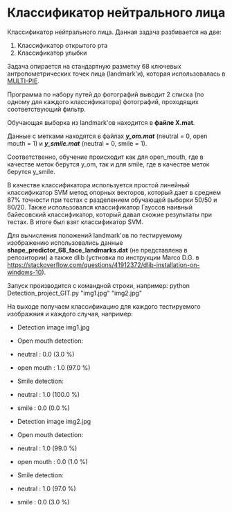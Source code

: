 Классификатор нейтрального лица
=====================
Классификатор нейтрального лица. Данная задача разбивается на две:

1. Классификатор открытого рта
2. Классификатор улыбки

Задача опирается на стандартную разметку 68 ключевых антропометрических точек лица (landmark'и), которая использовалась в [MULTI-PIE](https://www.ncbi.nlm.nih.gov/pmc/articles/PMC2873597/). 

Программа по набору путей до фотографий выводит 2 списка (по одному для каждого классификатора) фотографий, проходящих соответствующий фильтр.

Обучающая выборка из landmark'ов находится в **файле X.mat**.

Данные с метками находятся в файлах ***y_om.mat*** (neutral = 0, open mouth = 1) и ***y_smile.mat*** (neutral = 0, smile = 1).

Соответственно, обучение происходит как для open_mouth, где в качестве меток берутся y_om, так и для smile, где в качестве меток берутся y_smile.

В качестве классификатора используется простой линейный классификатор SVM метод опорных векторов, который дает в среднем 87% точности при тестах с разделением обучающей выборки 50/50 и 80/20. Также использовался классификатор Гауссов наивный байесовский классификатор, который давал схожие результаты при тестах. В итоге был взят классификатор SVM.

Для вычисления положений landmark'ов по тестируемому изображению использовались данные **shape_predictor_68_face_landmarks.dat** (не представлена в репозитории) а также dlib (устновка по инструкции Marco D.G. в https://stackoverflow.com/questions/41912372/dlib-installation-on-windows-10).

Запуск производится с командной строки, например:
python Detection_project_GIT.py "img1.jpg" "img2.jpg"

На выходе получаем классификацию для каждого тестируемого изображния и каждого случая, например:

* Detection image  img1.jpg
* Open mouth detection:
* neutral : 0.0 (3.0 %)
* open mouth : 1.0 (97.0 %)
* Smile detection:
* neutral : 1.0 (100.0 %)
* smile : 0.0 (0.0 %)

* Detection image  img2.jpg
* Open mouth detection:
* neutral : 1.0 (99.0 %)
* open mouth : 0.0 (1.0 %)
* Smile detection:
* neutral : 1.0 (97.0 %)
* smile : 0.0 (3.0 %)
